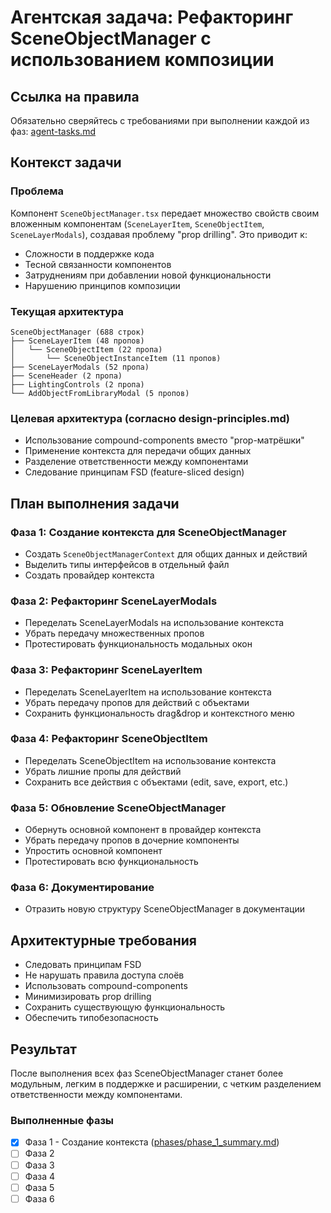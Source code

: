 # Агентская задача: Рефакторинг SceneObjectManager с использованием композиции

## Ссылка на правила
Обязательно сверяйтесь с требованиями при выполнении каждой из фаз: [agent-tasks.md](../../docs/development/workflows/agent-tasks.md)

## Контекст задачи

### Проблема
Компонент `SceneObjectManager.tsx` передает множество свойств своим вложенным компонентам (`SceneLayerItem`, `SceneObjectItem`, `SceneLayerModals`), создавая проблему "prop drilling". Это приводит к:
- Сложности в поддержке кода
- Тесной связанности компонентов
- Затруднениям при добавлении новой функциональности
- Нарушению принципов композиции

### Текущая архитектура
```
SceneObjectManager (688 строк)
├── SceneLayerItem (48 пропов)
│   └── SceneObjectItem (22 пропа)
│       └── SceneObjectInstanceItem (11 пропов)
├── SceneLayerModals (52 пропа)
├── SceneHeader (2 пропа)
├── LightingControls (2 пропа)
└── AddObjectFromLibraryModal (5 пропов)
```

### Целевая архитектура (согласно design-principles.md)
- Использование compound-components вместо "prop-матрёшки"
- Применение контекста для передачи общих данных
- Разделение ответственности между компонентами
- Следование принципам FSD (feature-sliced design)

## План выполнения задачи

### Фаза 1: Создание контекста для SceneObjectManager 
- Создать `SceneObjectManagerContext` для общих данных и действий
- Выделить типы интерфейсов в отдельный файл
- Создать провайдер контекста

### Фаза 2: Рефакторинг SceneLayerModals 
- Переделать SceneLayerModals на использование контекста
- Убрать передачу множественных пропов
- Протестировать функциональность модальных окон

### Фаза 3: Рефакторинг SceneLayerItem 
- Переделать SceneLayerItem на использование контекста
- Убрать передачу пропов для действий с объектами
- Сохранить функциональность drag&drop и контекстного меню

### Фаза 4: Рефакторинг SceneObjectItem 
- Переделать SceneObjectItem на использование контекста
- Убрать лишние пропы для действий
- Сохранить все действия с объектами (edit, save, export, etc.)

### Фаза 5: Обновление SceneObjectManager 
- Обернуть основной компонент в провайдер контекста
- Убрать передачу пропов в дочерние компоненты
- Упростить основной компонент
- Протестировать всю функциональность

### Фаза 6: Документирование
- Отразить новую структуру SceneObjectManager в документации

## Архитектурные требования
- Следовать принципам FSD
- Не нарушать правила доступа слоёв
- Использовать compound-components
- Минимизировать prop drilling
- Сохранить существующую функциональность
- Обеспечить типобезопасность

## Результат
После выполнения всех фаз SceneObjectManager станет более модульным, легким в поддержке и расширении, с четким разделением ответственности между компонентами.
### Выполненные фазы
- [x] Фаза 1 - Создание контекста ([phases/phase_1_summary.md](phases/phase_1_summary.md))
- [ ] Фаза 2
- [ ] Фаза 3
- [ ] Фаза 4
- [ ] Фаза 5
- [ ] Фаза 6
